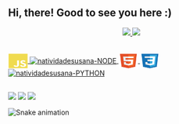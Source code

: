 ## Hi, there! Good to see you here :)

<div align="center">
  <a href="https://github.com/natividadesusana">
  <img height="160em" src="https://github-readme-stats.vercel.app/api?username=natividadesusana&show_icons=true&theme=dark&include_all_commits=true&count_private=true"/>
  <img height="160em" src="https://github-readme-stats.vercel.app/api/top-langs/?username=natividadesusana&layout=compact&langs_count=7&theme=dark"/>
</div>
<div style="display: inline_block"><br>
  <div style="display: inline_block"><br>
  <img align="center" alt="natividadesusana-JavaScript" height="30" width="40" src="https://raw.githubusercontent.com/devicons/devicon/master/icons/javascript/javascript-plain.svg">
  <img align="center" alt="natividadesusana-NODE" height="30" width="40" src="https://cdn.jsdelivr.net/gh/devicons/devicon/icons/nodejs/nodejs-plain.svg">
  <img align="center" alt="natividadesusana-HTML" height="30" width="40" src="https://raw.githubusercontent.com/devicons/devicon/master/icons/html5/html5-original.svg">
  <img align="center" alt="natividadesusana-CSS" height="30" width="40" src="https://raw.githubusercontent.com/devicons/devicon/master/icons/css3/css3-original.svg">
  <img align="center" alt="natividadesusana-PYTHON" height="30" width="40" src="https://cdn.jsdelivr.net/gh/devicons/devicon/icons/python/python-original.svg">
    
</div>
  
  ##
  
<div> 
  <a href="https://instagram.com/natividadesusana" target="_blank"><img src="https://img.shields.io/badge/-Instagram-%23E4405F?style=for-the-badge&logo=instagram&logoColor=white" target="_blank"></a>
  <a href = "mailto:susanajdsn@gmail.com"><img src="https://img.shields.io/badge/-Gmail-%23333?style=for-the-badge&logo=gmail&logoColor=white" target="_blank"></a>
  <a href="https://www.linkedin.com/in/natividadesusana/" target="_blank"><img src="https://img.shields.io/badge/-LinkedIn-%230077B5?style=for-the-badge&logo=linkedin&logoColor=white" target="_blank"></a> 

   ![Snake animation](https://github.com/natividadesusana/natividadesusana/blob/output/github-contribution-grid-snake.svg)
  
</div>
